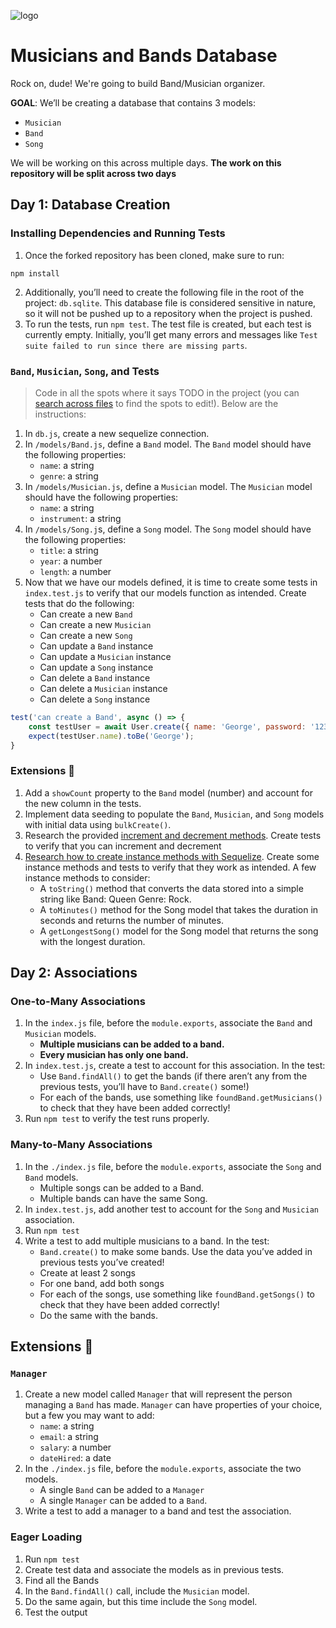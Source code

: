 ![logo](https://user-images.githubusercontent.com/44912347/202296600-c5f247d6-9616-49db-88f0-38433429d781.jpg)

# Musicians and Bands Database
Rock on, dude! We're going to build Band/Musician organizer.

**GOAL**: We’ll be creating a database that contains 3 models:
- `Musician`
- `Band`
- `Song`

We will be working on this across multiple days. **The work on this repository will be split across two days**

## Day 1: Database Creation

### Installing Dependencies and Running Tests
1. Once the forked repository has been cloned, make sure to run:
```shell
npm install
```

2. Additionally, you’ll need to create the following file in the root of the project: `db.sqlite`. This database file is considered sensitive in nature, so it will not be pushed up to a repository when the project is pushed.
3. To run the tests, run `npm test`. The test file is created, but each test is currently empty. Initially, you’ll get many errors and messages like `Test suite failed to run since there are missing parts`.

### `Band`, `Musician`, `Song`, and Tests
> Code in all the spots where it says TODO in the project (you can [search across files](https://code.visualstudio.com/docs/editor/codebasics#_search-across-files) to find the spots to edit!). Below are the instructions:

1. In `db.js`, create a new sequelize connection.
2. In `/models/Band.js`, define a `Band` model. The `Band` model should have the following properties:
    - `name`: a string
    - `genre`: a string
3. In `/models/Musician.js`, define a `Musician` model. The `Musician` model should have the following properties:
    - `name`: a string
    - `instrument`: a string
4. In `/models/Song.j`s, define a `Song` model. The `Song` model should have the following properties:
    - `title`: a string
    - `year`: a number
    - `length`: a number
5. Now that we have our models defined, it is time to create some tests in `index.test.js` to verify that our models function as intended. Create tests that do the following:
    - Can create a new `Band`
    - Can create a new `Musician`
    - Can create a new `Song`
    - Can update a `Band` instance
    - Can update a `Musician` instance
    - Can update a `Song` instance
    - Can delete a `Band` instance
    - Can delete a `Musician` instance
    - Can delete a `Song` instance

```javascript
test('can create a Band', async () => {
    const testUser = await User.create({ name: 'George', password: '123' });
    expect(testUser.name).toBe('George');
}
```

### Extensions 🚀

1. Add a `showCount` property to the `Band` model (number) and account for the new column in the tests.
2. Implement data seeding to populate the `Band`, `Musician`, and `Song` models with initial data using `bulkCreate()`. 
3. Research the provided [increment and decrement methods](https://sequelize.org/docs/v6/core-concepts/model-instances/#incrementing-and-decrementing-integer-values). Create tests to verify that you can increment and decrement
4. [Research how to create instance methods with Sequelize](https://sebhastian.com/sequelize-instance-methods/). Create some instance methods and tests to verify that they work as intended. A few instance methods to consider:
    - A `toString()` method that converts the data stored into a simple string like Band: Queen Genre: Rock. 
    - A `toMinutes()` method for the Song model that takes the duration in seconds and returns the number of minutes.
    - A `getLongestSong()` model for the Song model that returns the song with the longest duration.

## Day 2: Associations

### One-to-Many Associations

1. In the `index.js` file, before the `module.exports`, associate the `Band` and `Musician` models. 
    - **Multiple musicians can be added to a band.**
    - **Every musician has only one band.**
2. In `index.test.js`, create a test to account for this association. In the test:
    - Use `Band.findAll()` to get the bands (if there aren’t any from the previous tests, you’ll have to `Band.create()` some!)
    - For each of the bands, use something like `foundBand.getMusicians()` to check that they have been added correctly!
3. Run `npm test` to verify the test runs properly.

### Many-to-Many Associations
1. In the `./index.js` file, before the `module.exports`, associate the `Song` and `Band` models.
    - Multiple songs can be added to a Band.
    - Multiple bands can have the same Song.
2. In `index.test.js`, add another test to account for the `Song` and `Musician` association.
3. Run `npm test`
4. Write a test to add multiple musicians to a band. In the test:
    - `Band.create()` to make some bands. Use the data you’ve added in previous tests you’ve created!
    - Create at least 2 songs
    - For one band, add both songs
    - For each of the songs, use something like `foundBand.getSongs()` to check that they have been added correctly!
    - Do the same with the bands.

## Extensions 🚀

### `Manager` 
1. Create a new model called `Manager` that will represent the person managing a `Band` has made. `Manager` can have properties of your choice, but a few you may want to add:
    - `name`: a string
    - `email`: a string
    - `salary`: a number
    - `dateHired`: a date
2. In the `./index.js` file, before the `module.exports`, associate the two models.
    - A single `Band` can be added to a `Manager`
    - A single `Manager` can be added to a `Band`.
3. Write a test to add a manager to a band and test the association.

### Eager Loading
1. Run `npm test`
2. Create test data and associate the models as in previous tests.
3. Find all the Bands
4. In the `Band.findAll()` call, include the `Musician` model.
5. Do the same again, but this time include the `Song` model.
6. Test the output
